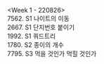 <Week 1 - 220826>  
7562. S1 나이트의 이동  
2667. S1 단지번호 붙이기  
1992. S1 쿼드트리  
1780. S2 종이의 개수  
7795. S3  먹을 것인가 먹힐 것인가  
